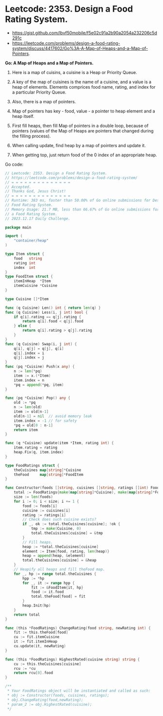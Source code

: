 # Leetcode: 2353. Design a Food Rating System.

- https://gist.github.com/lbvf50mobile/f5e02c91a2b90a2054a232206c5d291c
- https://leetcode.com/problems/design-a-food-rating-system/discuss/4417602/Go%3A-A-Map-of-Heaps-and-a-Map-of-Pointers.

**Go: A Map of Heaps and a Map of Pointers.**

1. Here is a map of cuisins, a cuisine is a Heap or Priority Queue.

2.  A key of the map of cuisines is the name of a cuisine, and a value is a
    heap of elements. Elements comprices food name, rating, and index for a
    particular Priority Queue.

3. Also, there is a map of pointers.

4. Map of pointers has key - food, value - a pointer to heap element and a
   heap itself.

5. First fill heaps, then fill Map of pointers in a double loop, because of
   pointers (values of the Map of Heaps are pointers that changed during the
   filling process).

6. When calling update, find heap by a map of pointers and update it.

7. When getting top, just return food of the 0 index of an appropriate heap.

Go code:
```Go
// Leetcode: 2353. Design a Food Rating System.
// https://leetcode.com/problems/design-a-food-rating-system/
// = = = = = = = = = = = = = =
// Accepted.
// Thanks God, Jesus Christ!
// = = = = = = = = = = = = = =
// Runtime: 383 ms, faster than 50.00% of Go online submissions for Design a
// Food Rating System.
// Memory Usage: 21.7 MB, less than 66.67% of Go online submissions for Design
// a Food Rating System.
// 2023.12.17 Daily Challenge.

package main

import (
	"container/heap"
)

type Item struct {
	food   string
	rating int
	index  int
}
type FoodItem struct {
	itemInHeap  *Item
	itemCuisine *Cuisine
}

type Cuisine []*Item

func (q Cuisine) Len() int { return len(q) }
func (q Cuisine) Less(i, j int) bool {
	if q[i].rating == q[j].rating {
		return q[i].food < q[j].food
	} else {
		return q[i].rating > q[j].rating
	}
}
func (q Cuisine) Swap(i, j int) {
	q[i], q[j] = q[j], q[i]
	q[i].index = i
	q[j].index = j
}
func (pq *Cuisine) Push(x any) {
	n := len(*pq)
	item := x.(*Item)
	item.index = n
	*pq = append(*pq, item)
}

func (pq *Cuisine) Pop() any {
	old := *pq
	n := len(old)
	item := old[n-1]
	old[n-1] = nil  // avoid memory leak
	item.index = -1 // for safety
	*pq = old[0 : n-1]
	return item
}

func (q *Cuisine) update(item *Item, rating int) {
	item.rating = rating
	heap.Fix(q, item.index)
}

type FoodRatings struct {
	theCuisines map[string]*Cuisine
	theFood     map[string]*FoodItem
}

func Constructor(foods []string, cuisines []string, ratings []int) FoodRatings {
	total := FoodRatings{make(map[string]*Cuisine), make(map[string]*FoodItem)}
	size := len(foods)
	for i := 0; i < size; i += 1 {
		food := foods[i]
		cuisine := cuisines[i]
		rating := ratings[i]
		// Check does such cuisine exists?
		if _, ok := total.theCuisines[cuisine]; !ok {
			tmp := make(Cuisine, 0)
			total.theCuisines[cuisine] = &tmp
		}
		// Fill heaps.
		heap := *total.theCuisines[cuisine]
		element := Item{food, rating, len(heap)}
		heap = append(heap, &element)
		total.theCuisines[cuisine] = &heap
	}
	// Heapify all heaps and fill theFood map.
	for _, hp := range total.theCuisines {
		hpp := *hp
		for _, it := range hpp {
			fit := &FoodItem{it, hp}
			food := it.food
			total.theFood[food] = fit
		}
		heap.Init(hp)
	}
	return total
}

func (this *FoodRatings) ChangeRating(food string, newRating int) {
	fit := this.theFood[food]
	cu := fit.itemCuisine
	it := fit.itemInHeap
	cu.update(it, newRating)
}

func (this *FoodRatings) HighestRated(cuisine string) string {
	cu := this.theCuisines[cuisine]
	rcu := *cu
	return rcu[0].food
}

/**
 * Your FoodRatings object will be instantiated and called as such:
 * obj := Constructor(foods, cuisines, ratings);
 * obj.ChangeRating(food,newRating);
 * param_2 := obj.HighestRated(cuisine);
 */
```


